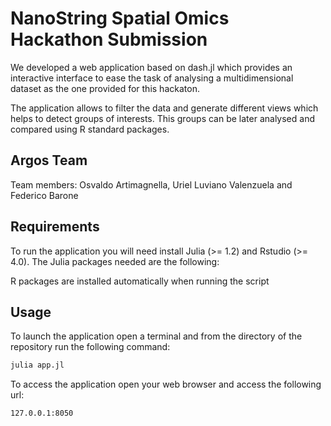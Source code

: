 # NanoString Spatial Omics Hackathon Submission

We developed a web application based on dash.jl which provides an interactive interface to ease the task of analysing a multidimensional dataset as the one provided for this hackaton.

The application allows to filter the data and generate different views which helps to detect groups of interests.
This groups can be later analysed and compared using R standard packages.


## Argos Team 
Team members: Osvaldo Artimagnella, Uriel Luviano Valenzuela and Federico Barone


## Requirements

To run the application you will need install Julia (>= 1.2) and Rstudio (>= 4.0).
The Julia packages needed are the following:


R packages are installed automatically when running the script

## Usage
To launch the application open a terminal and from the directory of the repository run the following command:

```bash
julia app.jl
```

To access the application open your web browser and access the following url:
```bash
127.0.0.1:8050
```


